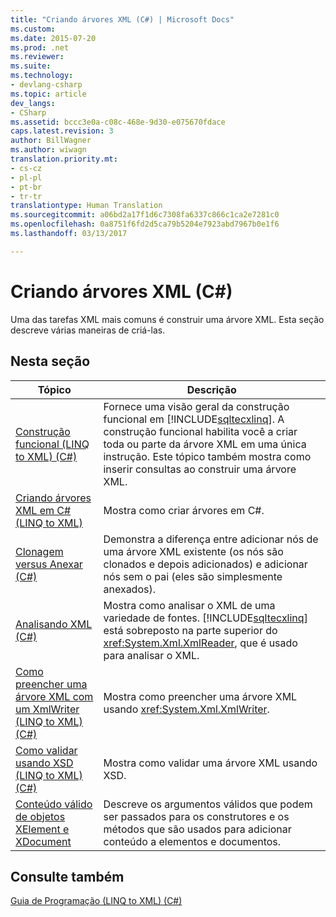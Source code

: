 ```yaml
---
title: "Criando árvores XML (C#) | Microsoft Docs"
ms.custom: 
ms.date: 2015-07-20
ms.prod: .net
ms.reviewer: 
ms.suite: 
ms.technology:
- devlang-csharp
ms.topic: article
dev_langs:
- CSharp
ms.assetid: bccc3e0a-c08c-468e-9d30-e075670fdace
caps.latest.revision: 3
author: BillWagner
ms.author: wiwagn
translation.priority.mt:
- cs-cz
- pl-pl
- pt-br
- tr-tr
translationtype: Human Translation
ms.sourcegitcommit: a06bd2a17f1d6c7308fa6337c866c1ca2e7281c0
ms.openlocfilehash: 0a8751f6fd2d5ca79b5204e7923abd7967b0e1f6
ms.lasthandoff: 03/13/2017

---
```

# <a name="creating-xml-trees-c"></a>Criando árvores XML (C#)
Uma das tarefas XML mais comuns é construir uma árvore XML. Esta seção descreve várias maneiras de criá-las.  
  
## <a name="in-this-section"></a>Nesta seção  
  
|Tópico|Descrição|  
|-----------|-----------------|  
|[Construção funcional (LINQ to XML) (C#)](../../../../csharp/programming-guide/concepts/linq/functional-construction-linq-to-xml.md)|Fornece uma visão geral da construção funcional em [!INCLUDE[sqltecxlinq](../../../../csharp/programming-guide/concepts/linq/includes/sqltecxlinq_md.md)]. A construção funcional habilita você a criar toda ou parte da árvore XML em uma única instrução. Este tópico também mostra como inserir consultas ao construir uma árvore XML.|  
|[Criando árvores XML em C# (LINQ to XML)](../../../../csharp/programming-guide/concepts/linq/creating-xml-trees-linq-to-xml-2.md)|Mostra como criar árvores em C#.|  
|[Clonagem versus Anexar (C#)](../../../../csharp/programming-guide/concepts/linq/cloning-vs-attaching.md)|Demonstra a diferença entre adicionar nós de uma árvore XML existente (os nós são clonados e depois adicionados) e adicionar nós sem o pai (eles são simplesmente anexados).|  
|[Analisando XML (C#)](../../../../csharp/programming-guide/concepts/linq/parsing-xml.md)|Mostra como analisar o XML de uma variedade de fontes. [!INCLUDE[sqltecxlinq](../../../../csharp/programming-guide/concepts/linq/includes/sqltecxlinq_md.md)] está sobreposto na parte superior do <xref:System.Xml.XmlReader>, que é usado para analisar o XML.|  
|[Como preencher uma árvore XML com um XmlWriter (LINQ to XML) (C#)](../../../../csharp/programming-guide/concepts/linq/how-to-populate-an-xml-tree-with-an-xmlwriter-linq-to-xml.md)|Mostra como preencher uma árvore XML usando <xref:System.Xml.XmlWriter>.|  
|[Como validar usando XSD (LINQ to XML) (C#)](../../../../csharp/programming-guide/concepts/linq/how-to-validate-using-xsd-linq-to-xml.md)|Mostra como validar uma árvore XML usando XSD.|  
|[Conteúdo válido de objetos XElement e XDocument](../../../../csharp/programming-guide/concepts/linq/valid-content-of-xelement-and-xdocument-objects3.md)|Descreve os argumentos válidos que podem ser passados para os construtores e os métodos que são usados para adicionar conteúdo a elementos e documentos.|  
  
## <a name="see-also"></a>Consulte também  
 [Guia de Programação (LINQ to XML) (C#)](../../../../csharp/programming-guide/concepts/linq/programming-guide-linq-to-xml.md)
